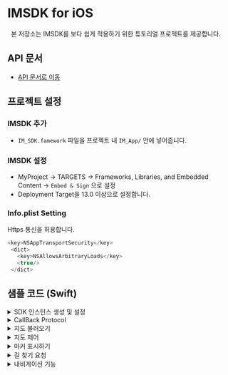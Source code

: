 # IMSDK for iOS
​
​
본 저장소는 IMSDK를 보다 쉽게 적용하기 위한 튜토리얼 프로젝트를 제공합니다.
​
## API 문서
- [API 문서로 이동](https://github.com/dabeeo/iOS-DabeeomapsAPI/blob/master/IMSDK_iOS_API_v1.00.00.pdf)
​
​
## 프로젝트 설정

### IMSDK 추가
- ``` IM_SDK.famework ``` 파일을 프로젝트 내 ``` IM_App/ ``` 안에 넣어줍니다.
​
### IMSDK 설정
- MyProject -> TARGETS -> Frameworks, Libraries, and Embedded Content -> ```Embed & Sign``` 으로 설정
- Deployment Target을 13.0 이상으로 설정합니다.
​
### Info.plist Setting

 Https 통신을 허용합니다.
​
  ```swift
  <key>NSAppTransportSecurity</key>
   <dict> 
     <key>NSAllowsArbitraryLoads</key>
     <true/>
   </dict>
  ```
  
  ## 샘플 코드 (Swift)
  <details>
  <summary>SDK 인스턴스 생성 및 설정</summary>
  ### IMSDK 인스턴스 생성 및 Delegate와 IMSDKOption 설정

> IMSDK 인스턴스 생성

```swift
    var dabeeoSDK = IMSDK()
```

> Delegate 설정

```swift
    dabeeoSDK.setDelegate(delegate: self)
```

> Option 설정

```swift
    let options = IMSDKOptions.init()
    options.startPosImg = UIImage(named: "icon_start")
    options.endPosImg = UIImage(named: "icon_arrive")
    dabeeoSDK.setIMSDKOption(option: options)
```
</details>

<details>
<summary>CallBack Protocol</summary>

### IMSDK Delegate 설정시 전달되면 프로토콜 목록

>Protocol

```swift
    func error(code: String, message: String) 
    // SDK내의 모든 Error를 Client에게 알려줄 ErrorEvent
    
    func onSuccessDrawMap(floorArray : NSMutableArray, currentLevel : Int) 
    // 지도가 모두 그려지면 리턴
    
    func click(point: CGPoint!, level: Int, objectInfo : NSDictionary) 
    // 클릭한 포인트의 가장 가까운 노드를 검색하여 그 노의가 object를 가지고 있는지 판단 후 해당 object 정보 리턴
    
    func longClick(point:CGPoint!, level:Int) 
    // longPress를 통하여 시작점과 출발점을 사용자가 정의 할 수 있도록 제공할 Event 

    func onLocation(position : CGPoint, level : Int)
    // 측위에 성공하면 현재의 위치를 리턴
    
    func onNavigationRoute(routeIdx : Int, targetIdx : Int, snapPoint : CGPoint, currentPoint : CustomPoint)
    // 내비게이션 진행중 현재의 위치와 노드 정보를 리턴
    
    func endNavigation(type: navigationType) 
    // 네비게이션이 종료시 리턴
    
    func onChangeFloorAtTrans(targetIdx : Int)
    // 이동수단을 통하여 층이 변경되면 리턴    
```
</details>

<details>
<summary>지도 불러오기</summary>

### SDK의 실행, Map Load

>StartIMSDK
```swift
    let bounds = dabeeoSDK.startIMSDK(frame: self.view.frame, arEnabled: arEnabled, opt1: "", opt2: "", type: .mapSecret)
    // opt1 ClientId , opt2 ClientSecret
    
    setView = bounds.view
    self.view.addSubview(setView)
    self.view.sendSubviewToBack(setView)   
```
</details>

<details>
<summary>지도 제어</summary>

### 지도 내 기능을 제어하는 방법을 설명합니다.

> 지도 확대/축소 

```swift
    dabeeoSDK.setUseZoomGesture(isUse: true)
    // Zoom 사용 여부
    
    dabeeoSDK.setZoomLevel(value: 5.0)
```

> 지도 이동/회전

```swift
    dabeeoSDK.moveTo(point: CGPoint(x: 800, y: 400))
    // 원하는 포인트로 중심 이동

    dabeeoSDK.setEnableRotation(isUse: false)
    // 지도 회전 사용 여부
    
    dabeeoSDK.setAngle(degree: currentDegree + 10)
```

> 층 변경하기

```swift
    dabeeoSDK.setFloor(level: startPoint.level)
    // 지도의 층을 변경합니다.
```

> 지도 모드 변경

```swift
    dabeeoSDK.setCameraMode(mode: false)
    // true : 2D 모드
    // false : 3D 모드
```

</details>

<details>
<summary>마커 표시하기</summary>

### 지도 내에 다양한 마커를 추가/삭제하는 방법을 설명합니다.

> 사용자 정의 마커

```swift
    let addMarkerArr: NSMutableArray = NSMutableArray()
    let markerPos: NSMutableDictionary = NSMutableDictionary()
    markerPos.setValue(poiId, forKey: "poiId")
    markerPos.setValue(objectId, forKey: "objectId")
    markerPos.setValue(posX, forKey: "markerX")
    markerPos.setValue(posY, forKey: "markerY")
    markerPos.setValue(posZ, forKey: "markerZ")
    markerPos.setValue(floorLevel, forKey: "markerLevel")
    markerPos.setValue(angle, forKey: "markerAngle")
    markerPos.setValue(title, forKey: "markerTitle")
    markerPos.setValue(isSelected, forKey: "isSelected")
    addMarkerArr.add(markerPos)
    dabeeoSDK.setMarker(addMarkerArr: addMarkerArr) 
```

> 마커 제거

```swift
    dabeeoSDK.removeMarker(markerIdArr: NSArray)
```
</details>

<details>
<summary>길 찾기 요청</summary>

### 출/도착지 및 경유지를 설정하여 길 찾기를 요청합니다.

> 시작 위치와 도착 위치 및 이동 수단, 내비게이션 타입을 지정하여 길 찾기를 요청합니다.

```swift
    if let naviRoute : pathData = dabeeoSDK.findPath(startPosition:CGPoint.init(x: startPoint.x, y: startPoint.y) , startFloor: startPoint.level, destPosition: CGPoint.init(x: destPoint.x, y: destPoint.y), destFloor: destPoint.level, passThrough: nil, type: .none, naviType: .navigation) {
```
</details>

<details>
<summary>내비게이션 기능</summary>

### 길 찾기 이후 내비게이션 기능을 제어하는 방법을 설명합니다.

> 내비게이션 실행

```swift
    dabeeoSDK.startNavigation(data: naviRoute)
```

> 내비게이션 종료

```swift
dabeeoSDK.stopNavigation(type: navigationType)
```

</details>
